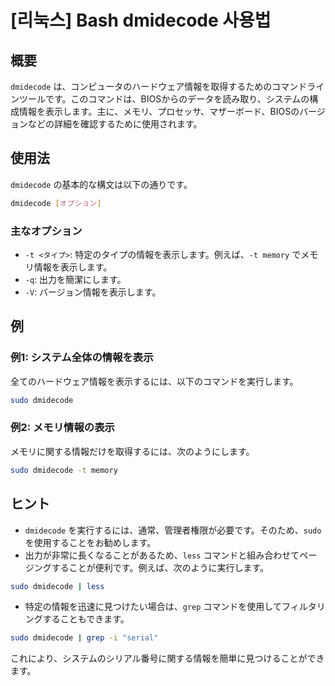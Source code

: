 # [리눅스] Bash dmidecode 사용법

## 概要
`dmidecode` は、コンピュータのハードウェア情報を取得するためのコマンドラインツールです。このコマンドは、BIOSからのデータを読み取り、システムの構成情報を表示します。主に、メモリ、プロセッサ、マザーボード、BIOSのバージョンなどの詳細を確認するために使用されます。

## 使用法
`dmidecode` の基本的な構文は以下の通りです。

```bash
dmidecode [オプション]
```

### 主なオプション
- `-t <タイプ>`: 特定のタイプの情報を表示します。例えば、`-t memory` でメモリ情報を表示します。
- `-q`: 出力を簡潔にします。
- `-V`: バージョン情報を表示します。

## 例
### 例1: システム全体の情報を表示
全てのハードウェア情報を表示するには、以下のコマンドを実行します。

```bash
sudo dmidecode
```

### 例2: メモリ情報の表示
メモリに関する情報だけを取得するには、次のようにします。

```bash
sudo dmidecode -t memory
```

## ヒント
- `dmidecode` を実行するには、通常、管理者権限が必要です。そのため、`sudo` を使用することをお勧めします。
- 出力が非常に長くなることがあるため、`less` コマンドと組み合わせてページングすることが便利です。例えば、次のように実行します。

```bash
sudo dmidecode | less
```

- 特定の情報を迅速に見つけたい場合は、`grep` コマンドを使用してフィルタリングすることもできます。

```bash
sudo dmidecode | grep -i "serial"
```

これにより、システムのシリアル番号に関する情報を簡単に見つけることができます。